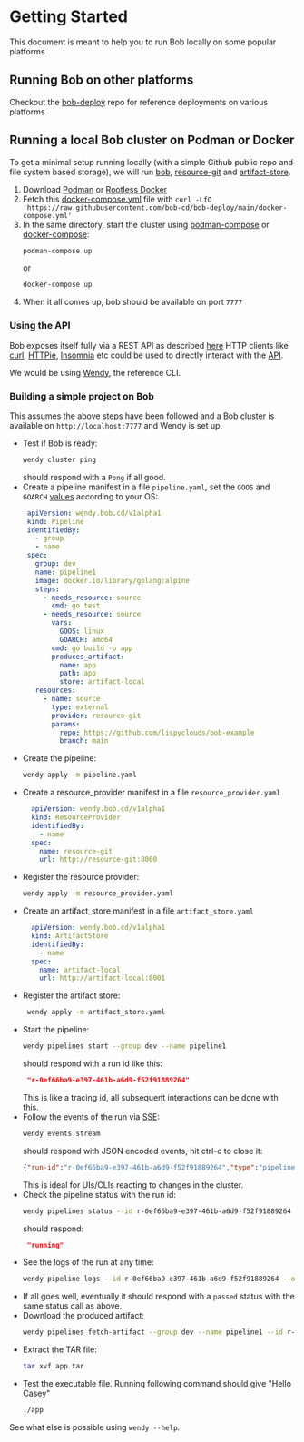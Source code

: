 # Getting Started

This document is meant to help you to run Bob locally on some popular platforms

## Running Bob on other platforms

Checkout the [bob-deploy](https://github.com/bob-cd/bob-deploy) repo for reference deployments on various platforms

## Running a local Bob cluster on Podman or Docker

To get a minimal setup running locally (with a simple Github public repo and file system based storage), we will run [bob](https://github.com/bob-cd/bob), [resource-git](https://github.com/bob-cd/resource-git) and [artifact-store](https://github.com/bob-cd/artifact-local).

1. Download [Podman](https://podman.io/getting-started/installation) or [Rootless Docker](https://docs.docker.com/engine/security/rootless/)
1. Fetch this [docker-compose.yml](https://github.com/bob-cd/bob-deploy/blob/main/docker-compose.yml) file with `curl -LfO 'https://raw.githubusercontent.com/bob-cd/bob-deploy/main/docker-compose.yml'`
1. In the same directory, start the cluster using [podman-compose](https://github.com/containers/podman-compose#installation) or [docker-compose](https://docs.docker.com/compose/):
   ```bash
   podman-compose up
   ```
   or
   ```bash
   docker-compose up
   ```
1. When it all comes up, bob should be available on port `7777`

### Using the API

Bob exposes itself fully via a REST API as described [here](https://bob-cd.github.io/pages/api-reference.html)
HTTP clients like [curl](https://curl.haxx.se/), [HTTPie](https://httpie.org/), [Insomnia](https://insomnia.rest/) etc could be used to directly interact with the [API](api.md).

We would be using [Wendy](https://github.com/bob-cd/wendy), the reference CLI.

### Building a simple project on Bob

This assumes the above steps have been followed and a Bob cluster is available on `http://localhost:7777` and Wendy is set up.

- Test if Bob is ready:
   ```bash
   wendy cluster ping
   ```
   should respond with a `Pong` if all good.
- Create a pipeline manifest in a file `pipeline.yaml`, set the `GOOS` and `GOARCH` [values](https://golang.org/doc/install/source#environment) according to your OS:
   ```yaml
    apiVersion: wendy.bob.cd/v1alpha1
    kind: Pipeline
    identifiedBy:
      - group
      - name
    spec:
      group: dev
      name: pipeline1
      image: docker.io/library/golang:alpine
      steps:
        - needs_resource: source
          cmd: go test
        - needs_resource: source
          vars:
            GOOS: linux
            GOARCH: amd64
          cmd: go build -o app
          produces_artifact:
            name: app
            path: app
            store: artifact-local
      resources:
        - name: source
          type: external
          provider: resource-git
          params:
            repo: https://github.com/lispyclouds/bob-example
            branch: main
   ```
- Create the pipeline:
   ```bash
   wendy apply -m pipeline.yaml
   ```
- Create a resource_provider manifest in a file `resource_provider.yaml`
  ```yaml
    apiVersion: wendy.bob.cd/v1alpha1
    kind: ResourceProvider
    identifiedBy:
      - name
    spec:
      name: resource-git
      url: http://resource-git:8000
  ```
- Register the resource provider:
   ```bash
   wendy apply -m resource_provider.yaml
   ```
- Create an artifact_store manifest in a file `artifact_store.yaml`
  ```yaml
    apiVersion: wendy.bob.cd/v1alpha1
    kind: ArtifactStore
    identifiedBy:
      - name
    spec:
      name: artifact-local
      url: http://artifact-local:8001
  ```
- Register the artifact store:
   ```bash
    wendy apply -m artifact_store.yaml
   ```
- Start the pipeline:
   ```bash
   wendy pipelines start --group dev --name pipeline1
   ```
   should respond with a run id like this:
   ```json
    "r-0ef66ba9-e397-461b-a6d9-f52f91889264"
   ```
   This is like a tracing id, all subsequent interactions can be done with this.
- Follow the events of the run via [SSE](https://en.wikipedia.org/wiki/Server-sent_events):
   ```bash
   wendy events stream
   ```
   should respond with JSON encoded events, hit ctrl-c to close it:
   ```json
   {"run-id":"r-0ef66ba9-e397-461b-a6d9-f52f91889264","type":"pipeline","event":"pull","group":"dev","name":"pipeline1","timestamp":1699339368930}
   ```
   This is ideal for UIs/CLIs reacting to changes in the cluster.
- Check the pipeline status with the run id:
   ```bash
   wendy pipelines status --id r-0ef66ba9-e397-461b-a6d9-f52f91889264
   ```
   should respond:
   ```json
    "running"
   ```
- See the logs of the run at any time:
   ```bash
   wendy pipeline logs --id r-0ef66ba9-e397-461b-a6d9-f52f91889264 --offset 0 --lines 50
   ```
- If all goes well, eventually it should respond with a `passed` status with the same status call as above.
- Download the produced artifact:
   ```bash
   wendy pipelines fetch-artifact --group dev --name pipeline1 --id r-0ef66ba9-e397-461b-a6d9-f52f91889264 --store-name artifact-local --artifact-name app
   ```
- Extract the TAR file:
   ```bash
   tar xvf app.tar
   ```
- Test the executable file. Running following command should give "Hello Casey"
   ```bash
   ./app
   ```

See what else is possible using `wendy --help`.
